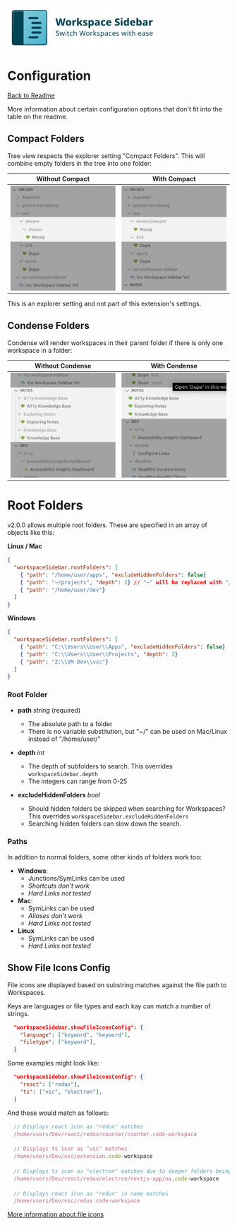![Workspace Sidebar Preview](../docs/images/logo/logo.png)

# Configuration

[Back to Readme](../README.md)

More information about certain configuration options that don't fit into the table on the readme.

## Compact Folders

Tree view respects the explorer setting "Compact Folders".
This will combine empty folders in the tree into one folder:

| Without Compact                                       | With Compact                                             |
| ----------------------------------------------------- | -------------------------------------------------------- |
| ![List View](../docs/images/configuration/normal.png) | ![List View](../docs/images/configuration/compacted.png) |

This is an explorer setting and not part of this extension's settings.

## Condense Folders

Condense will render workspaces in their parent folder if there is only one workspace in a folder:

| Without Condense                                           | With Condense                                            |
| ---------------------------------------------------------- | -------------------------------------------------------- |
| ![List View](../docs/images/configuration/uncondensed.png) | ![List View](../docs/images/configuration/condensed.png) |

# Root Folders

v2.0.0 allows multiple root folders. These are specified in an array of objects like this:

**Linux / Mac**

```json
{
  "workspaceSidebar.rootFolders": [
    { "path": "/home/user/apps", "excludeHiddenFolders": false}
    { "path": "~/projects", "depth": 2} // "~" will be replaced with "/home/user"
    { "path": "/home/user/dev"}
  ]
}
```

**Windows**

```json
{
  "workspaceSidebar.rootFolders": [
    { "path": "C:\\Users\\User\\Apps", "excludeHiddenFolders": false}
    { "path": "C:\\Users\\User\\Projects", "depth": 2}
    { "path": "Z:\\VM Dev\\vsc"}
  ]
}
```

### Root Folder

- **path** _string_ (required)

  - The absolute path to a folder
  - There is no variable substitution, but "~/" can be used on Mac/Linux instead of "/home/user/"

- **depth** _int_

  - The depth of subfolders to search. This overrides `workspaceSidebar.depth`
  - The integers can range from 0-25

- **excludeHiddenFolders** _bool_

  - Should hidden folders be skipped when searching for Workspaces? This overrides `workspaceSidebar.excludeHiddenFolders`
  - Searching hidden folders can slow down the search.

### Paths

In addition to normal folders, some other kinds of folders work too:

- **Windows**:
  - Junctions/SymLinks can be used
  - _Shortcuts don't work_
  - _Hard Links not tested_
- **Mac**:
  - SymLinks can be used
  - _Aliases don't work_
  - _Hard Links not tested_
- **Linux**
  - SymLinks can be used
  - _Hard Links not tested_

## Show File Icons Config

File icons are displayed based on substring matches against the file path to Workspaces.

Keys are languages or file types and each kay can match a number of strings.

```json
  "workspaceSidebar.showFileIconsConfig": {
    "language": ["keyword", "keyword"],
    "filetype": ["keyword"],
  }
```

Some examples might look like:

```json
  "workspaceSidebar.showFileIconsConfig": {
    "react": ["redux"],
    "ts": ["vsc", "electron"],
  }
```

And these would match as follows:

```javascript
  // Displays react icon as "redux" matches
  /home/users/Dev/react/redux/counter/counter.code-workspace

  // Displays ts icon as "vsc" matches
  /home/users/Dev/vsc/extension.code-workspace

  // Displays ts icon as "electron" matches due to deeper folders being checked first.
  /home/users/Dev/react/redux/electron/nextjs-app/na.code-workspace

  // Displays react icon as "redux" in name matches
  /home/users/Dev/vsc/redux.code-workspace
```

[More information about file icons](./File%20Icon%20Themes.md)

